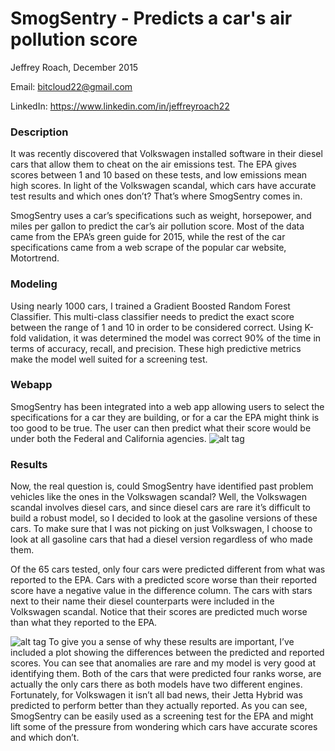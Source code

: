 # SmogSentry - Predicts a car's air pollution score

Jeffrey Roach, December 2015

Email: bitcloud22@gmail.com

LinkedIn: https://www.linkedin.com/in/jeffreyroach22

### Description
It was recently discovered that Volkswagen installed software in their diesel cars that allow them to cheat on the air emissions test. The EPA gives scores between 1 and 10 based on these tests, and low emissions mean high scores. In light of the Volkswagen scandal, which cars have accurate test results and which ones don’t? That’s where SmogSentry comes in.

SmogSentry uses a car’s specifications such as weight, horsepower, and miles per gallon to predict the car’s air pollution score. 
Most of the data came from the EPA’s green guide for 2015, while the rest of the car specifications came from a web scrape of the popular car website, Motortrend. 

### Modeling
Using nearly 1000 cars, I trained a Gradient Boosted Random Forest Classifier. This multi-class classifier needs to predict the exact score between the range of 1 and 10 in order to be considered correct. Using K-fold validation, it was determined the model was correct 90% of the time in terms of accuracy, recall, and precision. These high predictive metrics make the model well suited for a screening test.

### Webapp
SmogSentry has been integrated into a web app allowing users to select the specifications for a car they are building, or for a car the EPA might think is too good to be true.
The user can then predict what their score would be under both the Federal and California agencies.
![alt tag](https://raw.github.com/username/projectname/branch/path/to/img.png)

### Results
Now, the real question is, could SmogSentry have identified past problem vehicles like the ones in the Volkswagen scandal?
Well, the Volkswagen scandal involves diesel cars, and since diesel cars are rare it’s difficult to build a robust model, so I decided to look at the gasoline versions of these cars. To make sure that I was not picking on just Volkswagen, I choose to look at all gasoline cars that had a diesel version regardless of who made them.

Of the 65 cars tested, only four cars were predicted different from what was reported to the EPA. Cars with a predicted score worse than their reported score have a negative value in the difference column. The cars with stars next to their name their diesel counterparts were included in the Volkswagen scandal. Notice that their scores are predicted much worse than what they reported to the EPA.

![alt tag](https://raw.github.com/username/projectname/branch/path/to/img.png)
 To give you a sense of why these results are important, I’ve included a plot showing the differences between the predicted and reported scores. You can see that anomalies are rare and my model is very good at identifying them. Both of the cars that were predicted four ranks worse, are actually the only cars there as both models have two different engines. Fortunately, for Volkswagen it isn’t all bad news, their Jetta Hybrid was predicted to perform better than they actually reported.
As you can see, SmogSentry can be easily used as a screening test for the EPA and might lift some of the pressure from wondering which cars have accurate scores and which don’t.

